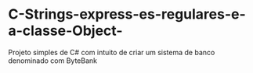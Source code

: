 # C-Strings-express-es-regulares-e-a-classe-Object-
Projeto simples de C# com intuito de criar um sistema de banco denominado com ByteBank
